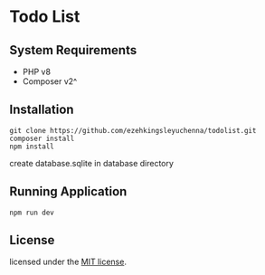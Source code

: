 # Todo List

## System Requirements
- PHP v8
- Composer v2^

## Installation

```
git clone https://github.com/ezehkingsleyuchenna/todolist.git
composer install
npm install
```

create database.sqlite in database directory

## Running Application

```
npm run dev
```

## License

licensed under the [MIT license](https://opensource.org/licenses/MIT).
